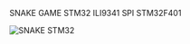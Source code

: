 SNAKE GAME STM32 ILI9341 SPI STM32F401

![SNAKE STM32](https://github.com/user-attachments/assets/669e8bbd-a3f9-4664-b232-12bb33012e84)
